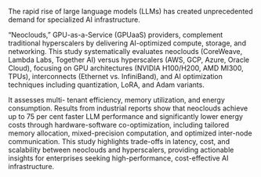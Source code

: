The rapid rise of large language models (LLMs) has created unprecedented demand for specialized AI infrastructure. 

“Neoclouds,” GPU-as-a-Service (GPUaaS) providers, complement traditional hyperscalers by delivering AI-optimized compute, storage, and networking. This study systematically evaluates neoclouds (CoreWeave, Lambda Labs, Together AI) versus hyperscalers (AWS, GCP, Azure, Oracle Cloud), focusing on GPU architectures (NVIDIA H100/H200, AMD MI300, TPUs), interconnects (Ethernet vs. InfiniBand), and AI optimization techniques including quantization, LoRA, and Adam variants. 

It assesses multi- tenant efficiency, memory utilization, and energy consumption. Results from industrial reports show that neoclouds achieve up to 75 per cent faster LLM performance and significantly lower energy costs through hardware-software co-optimization, including tailored memory allocation, mixed-precision computation, and optimized inter-node communication. This study highlights trade-offs in latency, cost, and scalability between neoclouds and hyperscalers, providing actionable insights for enterprises seeking high-performance, cost-effective AI infrastructure.
